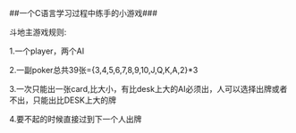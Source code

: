 ##一个C语言学习过程中练手的小游戏###

斗地主游戏规则:

1.一个player，两个AI

2.一副poker总共39张={3,4,5,6,7,8,9,10,J,Q,K,A,2}*3

3.一次只能出一张card,比大小，有比desk上大的AI必须出，人可以选择出牌或者不出，只能出比DESK上大的牌

4.要不起的时候直接过到下一个人出牌
